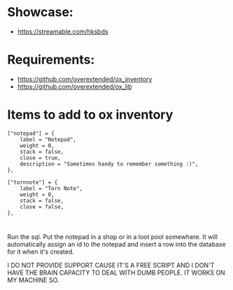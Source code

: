 # Showcase:
- https://streamable.com/hksbds

# Requirements:
- https://github.com/overextended/ox_inventory
- https://github.com/overextended/ox_lib

# Items to add to ox inventory

	["notepad"] = {
		label = "Notepad",
		weight = 0,
		stack = false,
		close = true,
		description = "Sometimes handy to remember something :)",
	},
	
	["tornnote"] = {
		label = "Torn Note",
		weight = 0,
		stack = false,
		close = false,
	},

# 
Run the sql. Put the notepad in a shop or in a loot pool somewhere. 
It will automatically assign an id to the notepad and insert a row into the database for it when it's created.

I DO NOT PROVIDE SUPPORT CAUSE IT'S A FREE SCRIPT AND I DON'T HAVE THE BRAIN CAPACITY TO DEAL WITH DUMB PEOPLE. IT WORKS ON MY MACHINE SO.
